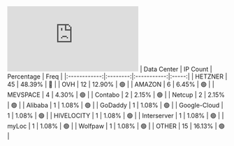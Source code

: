 ![Diagramm](https://github.com/obajay/StateSync-snapshots/blob/main/Projects/Aura/1/README.md)
| Data Center | IP Count | Percentage | Freq |
|:------------:|:--------:|:-----------:|:-----:|
| HETZNER | 45 | 48.39% | 🔴 |
| OVH | 12 | 12.90% | 🟢 |
| AMAZON | 6 | 6.45% | 🟢 |
| MEVSPACE | 4 | 4.30% | 🟢 |
| Contabo | 2 | 2.15% | 🟢 |
| Netcup | 2 | 2.15% | 🟢 |
| Alibaba | 1 | 1.08% | 🟢 |
| GoDaddy | 1 | 1.08% | 🟢 |
| Google-Cloud | 1 | 1.08% | 🟢 |
| HIVELOCITY | 1 | 1.08% | 🟢 |
| Interserver | 1 | 1.08% | 🟢 |
| myLoc | 1 | 1.08% | 🟢 |
| Wolfpaw | 1 | 1.08% | 🟢 |
| OTHER | 15 | 16.13% | 🟢 |